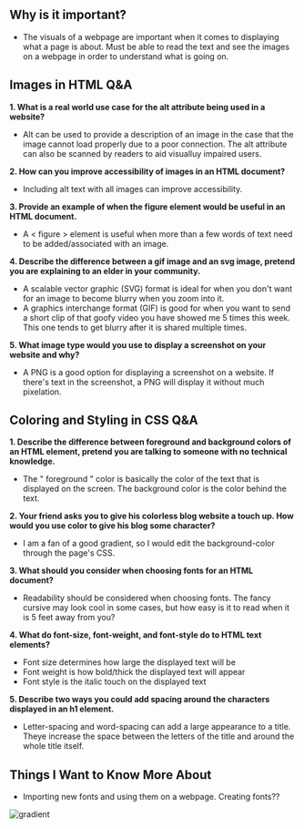 ## Why is it important?

- The visuals of a webpage are important when it comes to displaying what a page is about. Must be able to read the text and see the images on a webpage in order to understand what is going on. 

## Images in HTML Q&A

<b>1. What is a real world use case for the alt attribute being used in a website?</b>

- Alt can be used to provide a description of an image in the case that the image cannot load properly due to a poor connection. The alt attribute can also be scanned by readers to aid visualluy impaired users.

<b>2. How can you improve accessibility of images in an HTML document?</b>

- Including alt text with all images can improve accessibility.

<b>3. Provide an example of when the figure element would be useful in an HTML document.</b>

- A < figure > element is useful when more than a few words of text need to be added/associated with an image.

<b>4. Describe the difference between a gif image and an svg image, pretend you are explaining to an elder in your community.</b>

- A scalable vector graphic (SVG) format is ideal for when you don't want for an image to become blurry when you zoom into it.
- A graphics interchange format (GIF) is good for when you want to send a short clip of that goofy video you have showed me 5 times this week. This one tends to get blurry after it is shared multiple times.

<b>5. What image type would you use to display a screenshot on your website and why?</b>

- A PNG is a good option for displaying a screenshot on a website. If there's text in the screenshot, a PNG will display it without much pixelation.

## Coloring and Styling in CSS Q&A

<b>1. Describe the difference between foreground and background colors of an HTML element, pretend you are talking to someone with no technical knowledge.</b>

- The " foreground " color is basically the color of the text that is displayed on the screen. The background color is the color behind the text. 

<b>2. Your friend asks you to give his colorless blog website a touch up. How would you use color to give his blog some character?</b>

- I am a fan of a good gradient, so I would edit the background-color through the page's CSS.

<b>3. What should you consider when choosing fonts for an HTML document?</b>

- Readability should be considered when choosing fonts. The fancy cursive may look cool in some cases, but how easy is it to read when it is 5 feet away from you?

<b>4. What do font-size, font-weight, and font-style do to HTML text elements?</b>

- Font size determines how large the displayed text will be
- Font weight is how bold/thick the displayed text will appear
- Font style is the italic touch on the displayed text

<b>5. Describe two ways you could add spacing around the characters displayed in an h1 element.</b>

- Letter-spacing and word-spacing can add a large appearance to a title. Theye increase the space between the letters of the title and around the whole title itself. 

## Things I Want to Know More About

- Importing new fonts and using them on a webpage. Creating fonts??

![gradient](https://cdn.dribbble.com/users/988516/screenshots/11136271/media/ff2298bc2e5f45344639cb0c83ac1b6c.gif)
